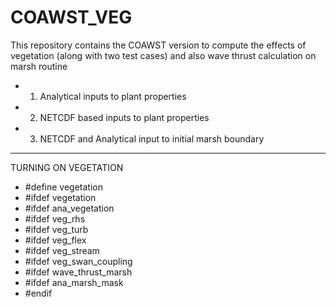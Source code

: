 # COAWST_VEG
This repository contains the COAWST version to compute the effects of vegetation (along with two test cases)
and also wave thrust calculation on marsh routine
* 1) Analytical inputs to plant properties 
* 2) NETCDF based inputs to plant properties
* 3) NETCDF and Analytical input to initial marsh boundary

-------------------------------------------------
 TURNING ON VEGETATION  
* #define vegetation 
* #ifdef vegetation
*  #ifdef ana_vegetation 
*  #ifdef veg_rhs 
*  #ifdef veg_turb 
*  #ifdef veg_flex
*  #ifdef veg_stream
*  #ifdef veg_swan_coupling 
*  #ifdef wave_thrust_marsh
*   #ifdef ana_marsh_mask 
* #endif 

